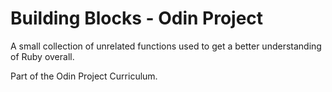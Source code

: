 # Building Blocks - Odin Project

A small collection of unrelated functions used to get a better understanding of Ruby overall.

Part of the Odin Project Curriculum.
